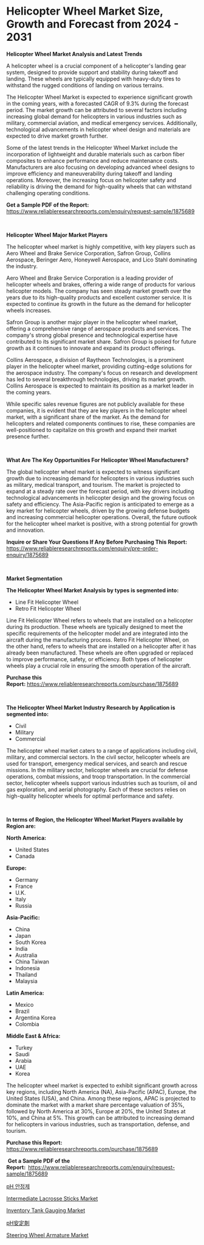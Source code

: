 <p><h1>Helicopter Wheel Market Size, Growth and Forecast from 2024 - 2031</h1></p><p><strong>Helicopter Wheel Market Analysis and Latest Trends</strong></p>
<p><p>A helicopter wheel is a crucial component of a helicopter's landing gear system, designed to provide support and stability during takeoff and landing. These wheels are typically equipped with heavy-duty tires to withstand the rugged conditions of landing on various terrains.</p><p>The Helicopter Wheel Market is expected to experience significant growth in the coming years, with a forecasted CAGR of 9.3% during the forecast period. The market growth can be attributed to several factors including increasing global demand for helicopters in various industries such as military, commercial aviation, and medical emergency services. Additionally, technological advancements in helicopter wheel design and materials are expected to drive market growth further.</p><p>Some of the latest trends in the Helicopter Wheel Market include the incorporation of lightweight and durable materials such as carbon fiber composites to enhance performance and reduce maintenance costs. Manufacturers are also focusing on developing advanced wheel designs to improve efficiency and maneuverability during takeoff and landing operations. Moreover, the increasing focus on helicopter safety and reliability is driving the demand for high-quality wheels that can withstand challenging operating conditions.</p></p>
<p><strong>Get a Sample PDF of the Report:&nbsp;</strong> <a href="https://www.reliableresearchreports.com/enquiry/request-sample/1875689">https://www.reliableresearchreports.com/enquiry/request-sample/1875689</a></p>
<p>&nbsp;</p>
<p><strong>Helicopter Wheel Major Market Players</strong></p>
<p><p>The helicopter wheel market is highly competitive, with key players such as Aero Wheel and Brake Service Corporation, Safron Group, Collins Aerospace, Beringer Aero, Honeywell Aerospace, and Lico Stahl dominating the industry. </p><p>Aero Wheel and Brake Service Corporation is a leading provider of helicopter wheels and brakes, offering a wide range of products for various helicopter models. The company has seen steady market growth over the years due to its high-quality products and excellent customer service. It is expected to continue its growth in the future as the demand for helicopter wheels increases.</p><p>Safron Group is another major player in the helicopter wheel market, offering a comprehensive range of aerospace products and services. The company's strong global presence and technological expertise have contributed to its significant market share. Safron Group is poised for future growth as it continues to innovate and expand its product offerings.</p><p>Collins Aerospace, a division of Raytheon Technologies, is a prominent player in the helicopter wheel market, providing cutting-edge solutions for the aerospace industry. The company's focus on research and development has led to several breakthrough technologies, driving its market growth. Collins Aerospace is expected to maintain its position as a market leader in the coming years.</p><p>While specific sales revenue figures are not publicly available for these companies, it is evident that they are key players in the helicopter wheel market, with a significant share of the market. As the demand for helicopters and related components continues to rise, these companies are well-positioned to capitalize on this growth and expand their market presence further.</p></p>
<p>&nbsp;</p>
<p><strong>What Are The Key Opportunities For Helicopter Wheel Manufacturers?</strong></p>
<p><p>The global helicopter wheel market is expected to witness significant growth due to increasing demand for helicopters in various industries such as military, medical transport, and tourism. The market is projected to expand at a steady rate over the forecast period, with key drivers including technological advancements in helicopter design and the growing focus on safety and efficiency. The Asia-Pacific region is anticipated to emerge as a key market for helicopter wheels, driven by the growing defense budgets and increasing commercial helicopter operations. Overall, the future outlook for the helicopter wheel market is positive, with a strong potential for growth and innovation.</p></p>
<p><strong>Inquire or Share Your Questions If Any Before Purchasing This Report:</strong> <a href="https://www.reliableresearchreports.com/enquiry/pre-order-enquiry/1875689">https://www.reliableresearchreports.com/enquiry/pre-order-enquiry/1875689</a></p>
<p>&nbsp;</p>
<p><strong>Market Segmentation</strong></p>
<p><strong>The Helicopter Wheel Market Analysis by types is segmented into:</strong></p>
<p><ul><li>Line Fit Helicopter Wheel</li><li>Retro Fit Helicopter Wheel</li></ul></p>
<p><p>Line Fit Helicopter Wheel refers to wheels that are installed on a helicopter during its production. These wheels are typically designed to meet the specific requirements of the helicopter model and are integrated into the aircraft during the manufacturing process. Retro Fit Helicopter Wheel, on the other hand, refers to wheels that are installed on a helicopter after it has already been manufactured. These wheels are often upgraded or replaced to improve performance, safety, or efficiency. Both types of helicopter wheels play a crucial role in ensuring the smooth operation of the aircraft.</p></p>
<p><strong>Purchase this Report:&nbsp;</strong><a href="https://www.reliableresearchreports.com/purchase/1875689">https://www.reliableresearchreports.com/purchase/1875689</a></p>
<p>&nbsp;</p>
<p><strong>The Helicopter Wheel Market Industry Research by Application is segmented into:</strong></p>
<p><ul><li>Civil</li><li>Military</li><li>Commercial</li></ul></p>
<p><p>The helicopter wheel market caters to a range of applications including civil, military, and commercial sectors. In the civil sector, helicopter wheels are used for transport, emergency medical services, and search and rescue missions. In the military sector, helicopter wheels are crucial for defense operations, combat missions, and troop transportation. In the commercial sector, helicopter wheels support various industries such as tourism, oil and gas exploration, and aerial photography. Each of these sectors relies on high-quality helicopter wheels for optimal performance and safety.</p></p>
<p>&nbsp;</p>
<p><strong>In terms of Region, the Helicopter Wheel Market Players available by Region are:</strong></p>
<p>
    <p> <strong> North America: </strong>
        <ul>
            <li>United States</li>
            <li>Canada</li>
        </ul>
        </p> 
    <p> <strong> Europe: </strong>
        <ul>
            <li>Germany</li>
            <li>France</li>
            <li>U.K.</li>
            <li>Italy</li>
            <li>Russia</li>
        </ul>
        </p> 
    <p> <strong> Asia-Pacific: </strong>
        <ul>
            <li>China</li>
            <li>Japan</li>
            <li>South Korea</li>
            <li>India</li>
            <li>Australia</li>
            <li>China Taiwan</li>
            <li>Indonesia</li>
            <li>Thailand</li>
            <li>Malaysia</li>
        </ul>
        </p> 
    <p> <strong> Latin America: </strong>
        <ul>
            <li>Mexico</li>
            <li>Brazil</li>
            <li>Argentina Korea</li>
            <li>Colombia</li>
        </ul>
        </p> 
    <p> <strong> Middle East & Africa: </strong>
        <ul>
            <li>Turkey</li>
            <li>Saudi</li>
            <li>Arabia</li>
            <li>UAE</li>
            <li>Korea</li>
        </ul>
    </p>
    </p>
<p><p>The helicopter wheel market is expected to exhibit significant growth across key regions, including North America (NA), Asia-Pacific (APAC), Europe, the United States (USA), and China. Among these regions, APAC is projected to dominate the market with a market share percentage valuation of 35%, followed by North America at 30%, Europe at 20%, the United States at 10%, and China at 5%. This growth can be attributed to increasing demand for helicopters in various industries, such as transportation, defense, and tourism.</p></p>
<p><strong>Purchase this Report: </strong><a href="https://www.reliableresearchreports.com/purchase/1875689">https://www.reliableresearchreports.com/purchase/1875689</a></p>
<p>&nbsp;<strong>Get a Sample PDF of the Report:&nbsp;&nbsp;</strong><a href="https://www.reliableresearchreports.com/enquiry/request-sample/1875689">https://www.reliableresearchreports.com/enquiry/request-sample/1875689</a></p>
<p><strong></strong></p>
<p><p><a href="https://medium.com/@nicolereedvwb97hdh8byvmyr/ph-%EC%95%88%EC%A0%95%EC%A0%9C-%EC%8B%9C%EC%9E%A5-%EB%8F%99%ED%96%A5-%EB%B0%8F-%EC%8B%9C%EC%9E%A5-%EB%B6%84%EC%84%9D%EC%9D%80-2024%EB%85%84%EB%B6%80%ED%84%B0-2031%EB%85%84%EA%B9%8C%EC%A7%80-%EC%98%88%EC%B8%A1%EB%90%A9%EB%8B%88%EB%8B%A4-7f3cbbd8a938">pH 안정제</a></p><p><a href="https://cedar-agate-3da.notion.site/Intermediate-Lacrosse-Sticks-Market-Size-Growing-and-Forecasted-for-period-from-2024-2031-and-prov-f7a1946adefe47889058c2a8ba0968c9">Intermediate Lacrosse Sticks Market</a></p><p><a href="https://issuu.com/reportprime-2/docs/inventory-tank-gauging-market-size-2030.pptx">Inventory Tank Gauging Market</a></p><p><a href="https://medium.com/@joanna-goyvaerts/ph%E5%AE%89%E5%AE%9A%E5%89%A4%E5%B8%82%E5%A0%B4%E3%81%AE%E5%88%86%E6%9E%90%E3%81%A82024%E5%B9%B4%E3%81%8B%E3%82%892031%E5%B9%B4%E3%81%BE%E3%81%A7%E3%81%AE%E4%BA%88%E6%B8%AC%E3%82%B5%E3%82%A4%E3%82%BA-b6fa83e3d242">pH安定剤</a></p><p><a href="https://github.com/josesg55/Market-Research-Report-List-1/blob/main/steering-wheel-armature-market.md">Steering Wheel Armature Market</a></p></p>